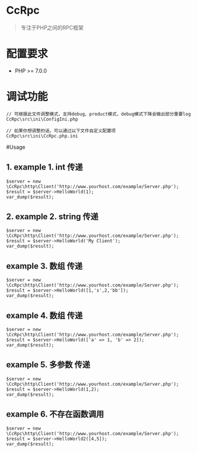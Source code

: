 # CcRpc
> 专注于PHP之间的RPC框架

# 配置要求

- PHP >= 7.0.0

# 调试功能

```
// 可根据此文件调整模式，支持debug、product模式，debug模式下降会输出部分重要log
CcRpc\src\ini\ConfigIni.php

// 如果你想调整的话，可以通过以下文件自定义配置项
CcRpc\src\ini\CcRpc.php.ini 
```


#Usage

## 1. example 1. int 传递 

```
$server = new \CcRpc\http\Client('http://www.yourhost.com/example/Server.php');
$result = $server->HelloWorld(1);
var_dump($result);
```

## 2. example 2. string 传递

```
$server = new \CcRpc\http\Client('http://www.yourhost.com/example/Server.php');
$result = $server->HelloWorld('My Client');
var_dump($result);
```

## example 3. 数组<List> 传递 

```
$server = new \CcRpc\http\Client('http://www.yourhost.com/example/Server.php');
$result = $server->HelloWorld([1,'s',2,'bb']);
var_dump($result);
```

## example 4. 数组<Map> 传递

```
$server = new \CcRpc\http\Client('http://www.yourhost.com/example/Server.php');
$result = $server->HelloWorld(['a' => 1, 'b' => 2]);
var_dump($result);
```

## example 5. 多参数 传递 

```
$server = new \CcRpc\http\Client('http://www.yourhost.com/example/Server.php');
$result = $server->HelloWorld(1,2);
var_dump($result);
```

## example 6. 不存在函数调用

```
$server = new \CcRpc\http\Client('http://www.yourhost.com/example/Server.php');
$result = $server->HelloWorld2([4,5]);
var_dump($result);
```